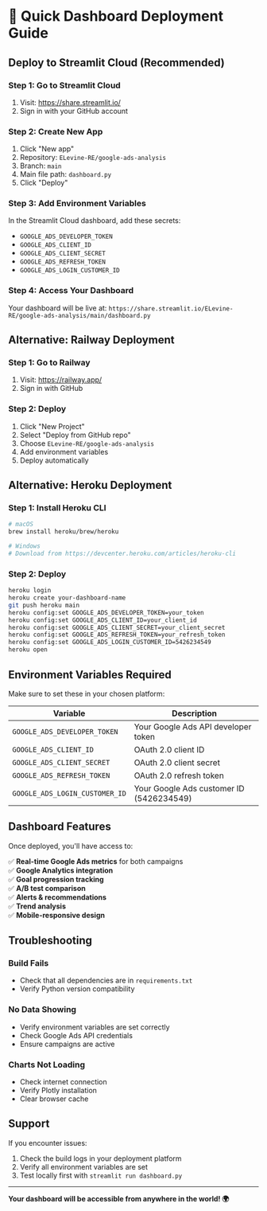 # 🚀 Quick Dashboard Deployment Guide

## Deploy to Streamlit Cloud (Recommended)

### **Step 1: Go to Streamlit Cloud**
1. Visit: https://share.streamlit.io/
2. Sign in with your GitHub account

### **Step 2: Create New App**
1. Click "New app"
2. Repository: `ELevine-RE/google-ads-analysis`
3. Branch: `main`
4. Main file path: `dashboard.py`
5. Click "Deploy"

### **Step 3: Add Environment Variables**
In the Streamlit Cloud dashboard, add these secrets:
- `GOOGLE_ADS_DEVELOPER_TOKEN`
- `GOOGLE_ADS_CLIENT_ID`
- `GOOGLE_ADS_CLIENT_SECRET`
- `GOOGLE_ADS_REFRESH_TOKEN`
- `GOOGLE_ADS_LOGIN_CUSTOMER_ID`

### **Step 4: Access Your Dashboard**
Your dashboard will be live at:
`https://share.streamlit.io/ELevine-RE/google-ads-analysis/main/dashboard.py`

## Alternative: Railway Deployment

### **Step 1: Go to Railway**
1. Visit: https://railway.app/
2. Sign in with GitHub

### **Step 2: Deploy**
1. Click "New Project"
2. Select "Deploy from GitHub repo"
3. Choose `ELevine-RE/google-ads-analysis`
4. Add environment variables
5. Deploy automatically

## Alternative: Heroku Deployment

### **Step 1: Install Heroku CLI**
```bash
# macOS
brew install heroku/brew/heroku

# Windows
# Download from https://devcenter.heroku.com/articles/heroku-cli
```

### **Step 2: Deploy**
```bash
heroku login
heroku create your-dashboard-name
git push heroku main
heroku config:set GOOGLE_ADS_DEVELOPER_TOKEN=your_token
heroku config:set GOOGLE_ADS_CLIENT_ID=your_client_id
heroku config:set GOOGLE_ADS_CLIENT_SECRET=your_client_secret
heroku config:set GOOGLE_ADS_REFRESH_TOKEN=your_refresh_token
heroku config:set GOOGLE_ADS_LOGIN_CUSTOMER_ID=5426234549
heroku open
```

## Environment Variables Required

Make sure to set these in your chosen platform:

| Variable | Description |
|----------|-------------|
| `GOOGLE_ADS_DEVELOPER_TOKEN` | Your Google Ads API developer token |
| `GOOGLE_ADS_CLIENT_ID` | OAuth 2.0 client ID |
| `GOOGLE_ADS_CLIENT_SECRET` | OAuth 2.0 client secret |
| `GOOGLE_ADS_REFRESH_TOKEN` | OAuth 2.0 refresh token |
| `GOOGLE_ADS_LOGIN_CUSTOMER_ID` | Your Google Ads customer ID (5426234549) |

## Dashboard Features

Once deployed, you'll have access to:

✅ **Real-time Google Ads metrics** for both campaigns  
✅ **Google Analytics integration**  
✅ **Goal progression tracking**  
✅ **A/B test comparison**  
✅ **Alerts & recommendations**  
✅ **Trend analysis**  
✅ **Mobile-responsive design**  

## Troubleshooting

### **Build Fails**
- Check that all dependencies are in `requirements.txt`
- Verify Python version compatibility

### **No Data Showing**
- Verify environment variables are set correctly
- Check Google Ads API credentials
- Ensure campaigns are active

### **Charts Not Loading**
- Check internet connection
- Verify Plotly installation
- Clear browser cache

## Support

If you encounter issues:
1. Check the build logs in your deployment platform
2. Verify all environment variables are set
3. Test locally first with `streamlit run dashboard.py`

---

**Your dashboard will be accessible from anywhere in the world! 🌍**
